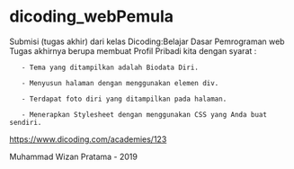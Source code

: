 # dicoding_webPemula
Submisi (tugas akhir) dari kelas Dicoding:Belajar Dasar Pemrograman web 
Tugas akhirnya berupa membuat Profil Pribadi kita dengan syarat :


       - Tema yang ditampilkan adalah Biodata Diri. 

       - Menyusun halaman dengan menggunakan elemen div. 

       - Terdapat foto diri yang ditampilkan pada halaman. 

       - Menerapkan Stylesheet dengan menggunakan CSS yang Anda buat sendiri.



https://www.dicoding.com/academies/123



Muhammad Wizan Pratama - 2019
